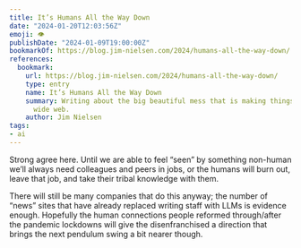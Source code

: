 ```yaml
---
title: It’s Humans All the Way Down
date: "2024-01-20T12:03:56Z"
emoji: 👁️
publishDate: "2024-01-09T19:00:00Z"
bookmarkOf: https://blog.jim-nielsen.com/2024/humans-all-the-way-down/
references:
  bookmark:
    url: https://blog.jim-nielsen.com/2024/humans-all-the-way-down/
    type: entry
    name: It’s Humans All the Way Down
    summary: Writing about the big beautiful mess that is making things for the world
      wide web.
    author: Jim Nielsen
tags:
- ai
---
```


Strong agree here. Until we are able to feel “seen” by something non-human we’ll always need colleagues and peers in jobs, or the humans will burn out, leave that job, and take their tribal knowledge with them.

There will still be many companies that do this anyway; the number of “news” sites that have already replaced writing staff with LLMs is evidence enough. Hopefully the human connections people reformed through/after the pandemic lockdowns will give the disenfranchised a direction that brings the next pendulum swing a bit nearer though.
